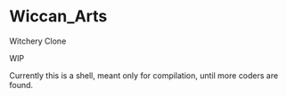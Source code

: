 # Wiccan_Arts
Witchery Clone


WIP

Currently this is a shell, meant only for compilation, until more coders are found.
